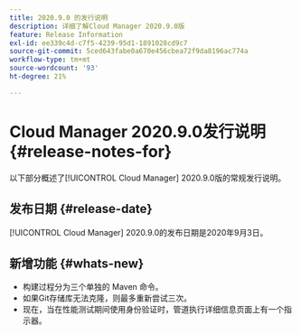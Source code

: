 ```yaml
---
title: 2020.9.0 的发行说明
description: 详细了解Cloud Manager 2020.9.0版
feature: Release Information
exl-id: ee339c4d-c7f5-4239-95d1-1891028cd9c7
source-git-commit: 5ced643fabe0a670e456cbea72f9da8196ac774a
workflow-type: tm+mt
source-wordcount: '93'
ht-degree: 21%

---
```


# Cloud Manager 2020.9.0发行说明 {#release-notes-for}

以下部分概述了[!UICONTROL Cloud Manager] 2020.9.0版的常规发行说明。

## 发布日期 {#release-date}

[!UICONTROL Cloud Manager] 2020.9.0的发布日期是2020年9月3日。

## 新增功能 {#whats-new}

* 构建过程分为三个单独的 Maven 命令。
* 如果Git存储库无法克隆，则最多重新尝试三次。
* 现在，当在性能测试期间使用身份验证时，管道执行详细信息页面上有一个指示器。
